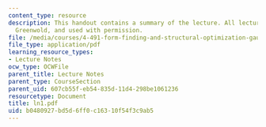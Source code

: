 ```yaml
---
content_type: resource
description: This handout contains a summary of the lecture. All lectures are by Simon
  Greenwold, and used with permission.
file: /media/courses/4-491-form-finding-and-structural-optimization-gaudi-workshop-fall-2004/b0480927bd5d6ff0c16310f54f3c9ab5_ln1.pdf
file_type: application/pdf
learning_resource_types:
- Lecture Notes
ocw_type: OCWFile
parent_title: Lecture Notes
parent_type: CourseSection
parent_uid: 607cb55f-eb54-835d-11d4-298be1061236
resourcetype: Document
title: ln1.pdf
uid: b0480927-bd5d-6ff0-c163-10f54f3c9ab5
---
```

